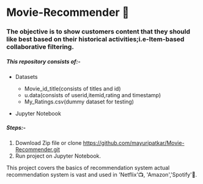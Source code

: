# Movie-Recommender :movie_camera:
### The objective is to show customers content that they should like best based on their historical activities;i.e-Item-based collaborative filtering.

##### This repository consists of:-
- Datasets
  - Movie_id_title(consists of titles and id)
  - u.data(consists of userid,itemid,rating and timestamp)
  - My_Ratings.csv(dummy dataset for testing)
  
- Jupyter Notebook

##### Steps:-
1. Download Zip file or clone https://github.com/mayuripatkar/Movie-Recommender.git
2. Run project on Jupyter Notebook.

This project covers the basics of recommendation system actual recommendation system is vast and used in 'Netflix':tv:, 'Amazon','Spotify':musical_score:.
